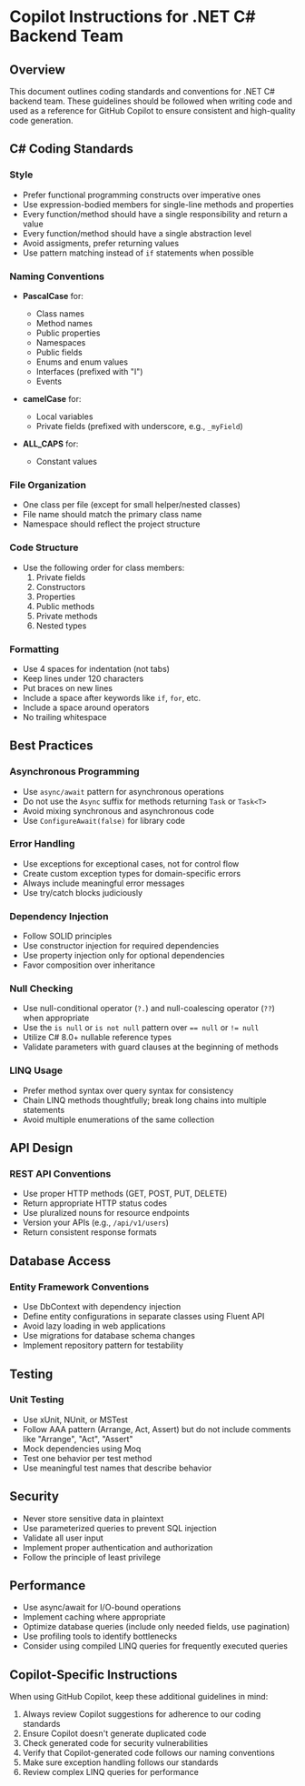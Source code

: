 # Copilot Instructions for .NET C# Backend Team

## Overview

This document outlines coding standards and conventions for .NET C# backend team. These guidelines should be followed when writing code and used as a reference for GitHub Copilot to ensure consistent and high-quality code generation.

## C# Coding Standards

### Style
- Prefer functional programming constructs over imperative ones
- Use expression-bodied members for single-line methods and properties
- Every function/method should have a single responsibility and return a value
- Every function/method should have a single abstraction level
- Avoid assigments, prefer returning values
- Use pattern matching instead of `if` statements when possible

### Naming Conventions

- **PascalCase** for:
  - Class names
  - Method names
  - Public properties
  - Namespaces
  - Public fields
  - Enums and enum values
  - Interfaces (prefixed with "I")
  - Events

- **camelCase** for:
  - Local variables
  - Private fields (prefixed with underscore, e.g., `_myField`)

- **ALL_CAPS** for:
  - Constant values

### File Organization

- One class per file (except for small helper/nested classes)
- File name should match the primary class name
- Namespace should reflect the project structure

### Code Structure

- Use the following order for class members:
  1. Private fields
  2. Constructors
  3. Properties
  4. Public methods
  5. Private methods
  6. Nested types

### Formatting

- Use 4 spaces for indentation (not tabs)
- Keep lines under 120 characters
- Put braces on new lines
- Include a space after keywords like `if`, `for`, etc.
- Include a space around operators
- No trailing whitespace

## Best Practices

### Asynchronous Programming

- Use `async/await` pattern for asynchronous operations
- Do not use the `Async` suffix for methods returning `Task` or `Task<T>`
- Avoid mixing synchronous and asynchronous code
- Use `ConfigureAwait(false)` for library code

### Error Handling

- Use exceptions for exceptional cases, not for control flow
- Create custom exception types for domain-specific errors
- Always include meaningful error messages
- Use try/catch blocks judiciously

### Dependency Injection

- Follow SOLID principles
- Use constructor injection for required dependencies
- Use property injection only for optional dependencies
- Favor composition over inheritance

### Null Checking

- Use null-conditional operator (`?.`) and null-coalescing operator (`??`) when appropriate
- Use the `is null` or `is not null` pattern over `== null` or `!= null`
- Utilize C# 8.0+ nullable reference types
- Validate parameters with guard clauses at the beginning of methods

### LINQ Usage

- Prefer method syntax over query syntax for consistency
- Chain LINQ methods thoughtfully; break long chains into multiple statements
- Avoid multiple enumerations of the same collection

## API Design

### REST API Conventions

- Use proper HTTP methods (GET, POST, PUT, DELETE)
- Return appropriate HTTP status codes
- Use pluralized nouns for resource endpoints
- Version your APIs (e.g., `/api/v1/users`)
- Return consistent response formats

## Database Access

### Entity Framework Conventions

- Use DbContext with dependency injection
- Define entity configurations in separate classes using Fluent API
- Avoid lazy loading in web applications
- Use migrations for database schema changes
- Implement repository pattern for testability

## Testing

### Unit Testing

- Use xUnit, NUnit, or MSTest
- Follow AAA pattern (Arrange, Act, Assert) but do not include comments like "Arrange", "Act", "Assert"
- Mock dependencies using Moq
- Test one behavior per test method
- Use meaningful test names that describe behavior

## Security

- Never store sensitive data in plaintext
- Use parameterized queries to prevent SQL injection
- Validate all user input
- Implement proper authentication and authorization
- Follow the principle of least privilege

## Performance

- Use async/await for I/O-bound operations
- Implement caching where appropriate
- Optimize database queries (include only needed fields, use pagination)
- Use profiling tools to identify bottlenecks
- Consider using compiled LINQ queries for frequently executed queries

## Copilot-Specific Instructions

When using GitHub Copilot, keep these additional guidelines in mind:

1. Always review Copilot suggestions for adherence to our coding standards
2. Ensure Copilot doesn't generate duplicated code
3. Check generated code for security vulnerabilities
4. Verify that Copilot-generated code follows our naming conventions
5. Make sure exception handling follows our standards
6. Review complex LINQ queries for performance
